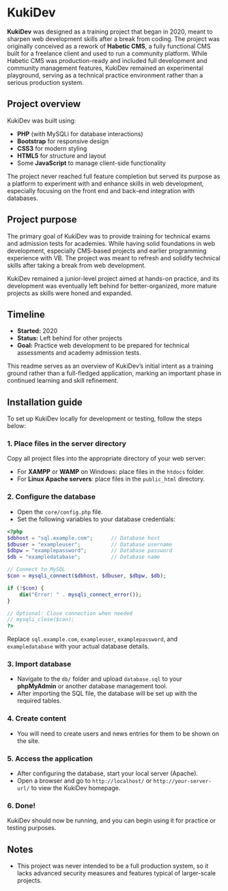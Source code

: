 # KukiDev

**KukiDev** was designed as a training project that began in 2020, meant to sharpen web development skills after a break from coding. The project was originally conceived as a rework of **Habetic CMS**, a fully functional CMS built for a freelance client and used to run a community platform. While Habetic CMS was production-ready and included full development and community management features, KukiDev remained an experimental playground, serving as a technical practice environment rather than a serious production system.

## Project overview
KukiDev was built using:
- **PHP** (with MySQLi for database interactions)
- **Bootstrap** for responsive design
- **CSS3** for modern styling
- **HTML5** for structure and layout
- Some **JavaScript** to manage client-side functionality

The project never reached full feature completion but served its purpose as a platform to experiment with and enhance skills in web development, especially focusing on the front end and back-end integration with databases.

## Project purpose
The primary goal of KukiDev was to provide training for technical exams and admission tests for academies. While having solid foundations in web development, especially CMS-based projects and earlier programming experience with VB.
The project was meant to refresh and solidify technical skills after taking a break from web development.

KukiDev remained a junior-level project aimed at hands-on practice, and its development was eventually left behind for better-organized, more mature projects as skills were honed and expanded.

## Timeline
- **Started:** 2020
- **Status:** Left behind for other projects
- **Goal:** Practice web development to be prepared for technical assessments and academy admission tests.

This readme serves as an overview of KukiDev’s initial intent as a training ground rather than a full-fledged application, marking an important phase in continued learning and skill refinement.

## Installation guide

To set up KukiDev locally for development or testing, follow the steps below:

### 1. Place files in the server directory
Copy all project files into the appropriate directory of your web server:
- For **XAMPP** or **WAMP** on Windows: place files in the `htdocs` folder.
- For **Linux Apache servers**: place files in the `public_html` directory.

### 2. Configure the database
- Open the `core/config.php` file.
- Set the following variables to your database credentials:

```php
<?php
$dbhost = "sql.example.com";      // Database host
$dbuser = "exampleuser";          // Database username
$dbpw = "examplepassword";        // Database password
$db = "exampledatabase";          // Database name

// Connect to MySQL
$con = mysqli_connect($dbhost, $dbuser, $dbpw, $db);

if (!$con) {
    die("Error: " . mysqli_connect_error());
}

// Optional: Close connection when needed
// mysqli_close($con);
?>
```

Replace `sql.example.com`, `exampleuser`, `examplepassword`, and `exampledatabase` with your actual database details.

### 3. Import database
- Navigate to the `db/` folder and upload `database.sql` to your **phpMyAdmin** or another database management tool.
- After importing the SQL file, the database will be set up with the required tables.

### 4. Create content
- You will need to create users and news entries for them to be shown on the site.

### 5. Access the application
- After configuring the database, start your local server (Apache).
- Open a browser and go to `http://localhost/` or `http://your-server-url/` to view the KukiDev homepage.

### 6. Done!
KukiDev should now be running, and you can begin using it for practice or testing purposes.

## Notes
- This project was never intended to be a full production system, so it lacks advanced security measures and features typical of larger-scale projects.
